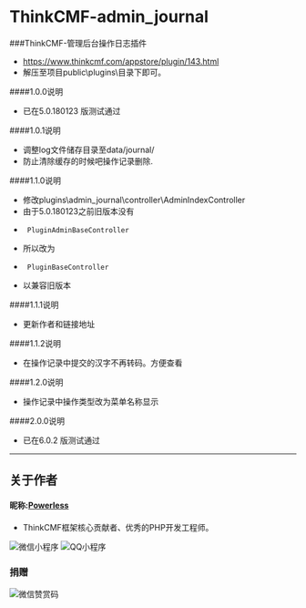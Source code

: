 # ThinkCMF-admin_journal
###ThinkCMF-管理后台操作日志插件
 - https://www.thinkcmf.com/appstore/plugin/143.html
 - 解压至项目public\plugins\目录下即可。

####1.0.0说明
 - 已在5.0.180123 版测试通过

####1.0.1说明
 - 调整log文件储存目录至data/journal/
 - 防止清除缓存的时候吧操作记录删除.

####1.1.0说明
 - 修改plugins\admin_journal\controller\AdminIndexController
 - 由于5.0.180123之前旧版本没有
 -      PluginAdminBaseController
 - 所以改为
 -      PluginBaseController
 - 以兼容旧版本

####1.1.1说明
 - 更新作者和链接地址

####1.1.2说明
 - 在操作记录中提交的汉字不再转码。方便查看

####1.2.0说明
 - 操作记录中操作类型改为菜单名称显示
 
####2.0.0说明
 - 已在6.0.2 版测试通过

---
## 关于作者
#### 昵称:[Powerless](https://wzxaini9.cn)
 * ThinkCMF框架核心贡献者、优秀的PHP开发工程师。

![微信小程序](https://cdn.wzxaini9.cn/themes/wzxaini9/public/assets/code/wxxcx.jpg "微信小程序")
![QQ小程序](https://cdn.wzxaini9.cn/themes/wzxaini9/public/assets/code/qqxcx.png "QQ小程序")

### 捐赠
![微信赞赏码](https://cdn.wzxaini9.cn/themes/wzxaini9/public/assets/code/wzx-wxreward.jpg "微信小程序")
